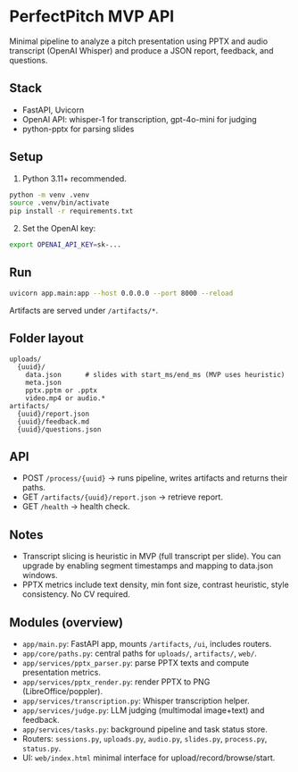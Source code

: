 # PerfectPitch MVP API

Minimal pipeline to analyze a pitch presentation using PPTX and audio transcript (OpenAI Whisper) and produce a JSON report, feedback, and questions.

## Stack
- FastAPI, Uvicorn
- OpenAI API: whisper-1 for transcription, gpt-4o-mini for judging
- python-pptx for parsing slides

## Setup

1) Python 3.11+ recommended.

```bash
python -m venv .venv
source .venv/bin/activate
pip install -r requirements.txt
```

2) Set the OpenAI key:
```bash
export OPENAI_API_KEY=sk-...
```

## Run
```bash
uvicorn app.main:app --host 0.0.0.0 --port 8000 --reload
```

Artifacts are served under `/artifacts/*`.

## Folder layout
```
uploads/
  {uuid}/
    data.json      # slides with start_ms/end_ms (MVP uses heuristic)
    meta.json
    pptx.pptm or .pptx
    video.mp4 or audio.*
artifacts/
  {uuid}/report.json
  {uuid}/feedback.md
  {uuid}/questions.json
```

## API
- POST `/process/{uuid}` → runs pipeline, writes artifacts and returns their paths.
- GET `/artifacts/{uuid}/report.json` → retrieve report.
- GET `/health` → health check.

## Notes
- Transcript slicing is heuristic in MVP (full transcript per slide). You can upgrade by enabling segment timestamps and mapping to data.json windows.
- PPTX metrics include text density, min font size, contrast heuristic, style consistency. No CV required.

## Modules (overview)
- `app/main.py`: FastAPI app, mounts `/artifacts`, `/ui`, includes routers.
- `app/core/paths.py`: central paths for `uploads/`, `artifacts/`, `web/`.
- `app/services/pptx_parser.py`: parse PPTX texts and compute presentation metrics.
- `app/services/pptx_render.py`: render PPTX to PNG (LibreOffice/poppler).
- `app/services/transcription.py`: Whisper transcription helper.
- `app/services/judge.py`: LLM judging (multimodal image+text) and feedback.
- `app/services/tasks.py`: background pipeline and task status store.
- Routers: `sessions.py`, `uploads.py`, `audio.py`, `slides.py`, `process.py`, `status.py`.
- UI: `web/index.html` minimal interface for upload/record/browse/start.
